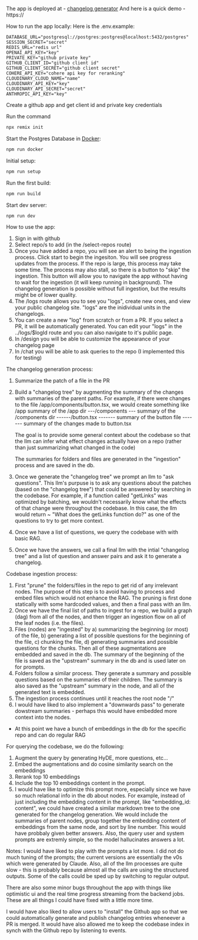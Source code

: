 The app is deployed at - [changelog generator](https://changeloggen.fly.dev/)
And here is a quick demo - https://

How to run the app locally:
Here is the .env.example:

```
DATABASE_URL="postgresql://postgres:postgres@localhost:5432/postgres"
SESSION_SECRET="secret"
REDIS_URL="redis url"
OPENAI_API_KEY="key"
PRIVATE_KEY="github private key"
GITHUB_CLIENT_ID="github client id"
GITHUB_CLIENT_SECRET="github client secret"
COHERE_API_KEY="cohere api key for reranking"
CLOUDINARY_CLOUD_NAME="name"
CLOUDINARY_API_KEY="key"
CLOUDINARY_API_SECRET="secret"
ANTHROPIC_API_KEY="key"
```

Create a github app and get client id and private key credentials

Run the command

```sh
npx remix init
```

Start the Postgres Database in [Docker](https://www.docker.com/get-started):

```sh
npm run docker
```

Initial setup:

```sh
npm run setup
```

Run the first build:

```sh
npm run build
```

Start dev server:

```sh
npm run dev
```

How to use the app:

1. Sign in with github
2. Select repo/s to add (in the /select-repos route)
3. Once you have added a repo, you will see an alert to being the ingestion process. Click start to begin the ingesiton. You will see progress updates from the process. If the repo is large, this process may take some time. The process may also stall, so there is a button to "skip" the ingestion. This button will allow you to navigate the app without having to wait for the ingestion (it will keep running in background). The changelog generation is possible without full ingestion, but the results might be of lower quality.
4. The /logs route allows you to see you "logs", create new ones, and view your public changelog site. "logs" are the inidividual units in the changelogs.
5. You can create a new "log" from scratch or from a PR. If you select a PR, it will be automatically generated. You can edit your "logs" in the ../logs/$logId route and you can also navigate to it's public page.
6. In /design you will be able to customize the appearance of your changelog page
7. In /chat you will be able to ask queries to the repo (I implemented this for testing)

The changelog generation process:

1. Summarize the patch of a file in the PR
2. Build a "changelog tree" by augmenting the summary of the changes with summaries of the parent paths.
   For example, if there were changes to the file /app/components/button.tsx, we would create something like
   /app
   summary of the /app dir
   ---/components
   --- summary of the /components dir
   ------/button.tsx
   ------- summary of the button file
   ------- summary of the changes made to button.tsx

   The goal is to provide some general context about the codebase so that the llm can infer what effect changes actually have on a repo (rather than just summarizing what changed in the code)

   The summaries for folders and files are generated in the "ingestion" process and are saved in the db.

3. Once we generate the "changelog tree" we prompt an llm to "ask questions". This llm's purpuse is to ask any questions about the patches (based on the "changelog tree") that could be answered by searching in the codebase. For example, if a function called "getLinks" was optimized by batching, we wouldn't necessarily know what the effects of that change were throughout the codebase. In this case, the llm would return ~ "What does the getLinks function do?" as one of the questions to try to get more context.
4. Once we have a list of questions, we query the codebase with with basic RAG.
5. Once we have the answers, we call a final llm with the intial "changelog tree" and a list of question and answer pairs and ask it to generate a changelog.

Codebase ingestion process:

1. First "prune" the folders/files in the repo to get rid of any irrelevant nodes. The purpose of this step is to avoid having to process and embed files which would not enhance the RAG. The pruning is first done statically with some hardcoded values, and then a final pass with an llm.
2. Once we have the final list of paths to ingest for a repo, we build a graph (dag) from all of the nodes, and then trigger an ingestion flow on all of the leaf nodes (i.e. the files).
3. Files (nodes) are "ingested" by a) summarizing the beginning (or most) of the file, b) generating a list of possible questions for the beginning of the file, c) chunking the file, d) generating summaries and possible questions for the chunks. Then all of these augmentations are embedded and saved in the db. The summary of the beginning of the file is saved as the "upstream" summary in the db and is used later on for prompts.
4. Folders follow a similar process. They generate a summary and possible questions based on the summaries of their children. The summary is also saved as the "upstream" summary in the node, and all of the generated text is embedded.
5. The ingestion process continues until it reaches the root node "/"
6. I would have liked to also implement a "downwards pass" to generate dowstream summaries - perhaps this would have embedded more context into the nodes.

- At this point we have a bunch of embeddings in the db for the specific repo and can do regular RAG

For querying the codebase, we do the following:

1. Augment the query by generating HyDE, more questions, etc...
2. Embed the augmentations and do cosine similarity search on the embeddings
3. Rerank top 10 embeddings
4. Include the top 10 embeddings content in the prompt.
5. I would have like to optimize this prompt more, especially since we have so much relational info in the db about nodes. For example, instead of just including the embedding content in the prompt, like "embedding_id: content", we could have created a similar markdown tree to the one generated for the changelog generation. We would include the summaries of parent nodes, group together the embedding content of embeddings from the same node, and sort by line number. This would have probbaly given better answers. Also, the query user and system prompts are extremly simple, so the model hallucinates answers a lot.

Notes:
I would have liked to play with the prompts a lot more. I did not do much tuning of the prompts; the current versions are essentially the v0s which were generated by Claude. Also, all of the llm processes are quite slow - this is probably because almost all the calls are using the structured outputs. Some of the calls could be sped up by switching to regular output.

There are also some minor bugs throughout the app with things like optimistic ui and the real time progress streaming from the backend jobs. These are all things I could have fixed with a little more time.

I would have also liked to allow users to "install" the Github app so that we could automatically generate and publish changelog entries wheneever a PR is merged. It would have also allowed me to keep the codebase index in synch with the Github repo by listening to events.

